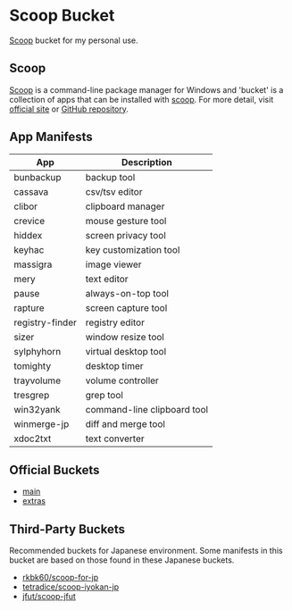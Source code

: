 # Scoop Bucket

[Scoop](https://scoop.sh/) bucket for my personal use.


## Scoop

[Scoop](https://scoop.sh/) is a command-line package manager for Windows and 'bucket' is a collection of apps that can be installed with [scoop](https://scoop.sh/).
For more detail, visit [official site](https://scoop.sh/) or [GitHub repository](https://github.com/lukesampson/scoop).


## App Manifests

|       App       |         Description         |
| --------------- | --------------------------- |
| bunbackup       | backup tool                 |
| cassava         | csv/tsv editor              |
| clibor          | clipboard manager           |
| crevice         | mouse gesture tool          |
| hiddex          | screen privacy tool         |
| keyhac          | key customization tool      |
| massigra        | image viewer                |
| mery            | text editor                 |
| pause           | always-on-top tool          |
| rapture         | screen capture tool         |
| registry-finder | registry editor             |
| sizer           | window resize tool          |
| sylphyhorn      | virtual desktop tool        |
| tomighty        | desktop timer               |
| trayvolume      | volume controller           |
| tresgrep        | grep tool                   |
| win32yank       | command-line clipboard tool |
| winmerge-jp     | diff and merge tool         |
| xdoc2txt        | text converter              |


## Official Buckets

* [main](https://github.com/ScoopInstaller/Main)
* [extras](https://github.com/lukesampson/scoop-extras)


## Third-Party Buckets

Recommended buckets for Japanese environment.
Some manifests in this bucket are based on those found in these Japanese buckets.

* [rkbk60/scoop-for-jp](https://github.com/rkbk60/scoop-for-jp)
* [tetradice/scoop-iyokan-jp](https://github.com/tetradice/scoop-iyokan-jp)
* [jfut/scoop-jfut](https://github.com/jfut/scoop-jfut)
